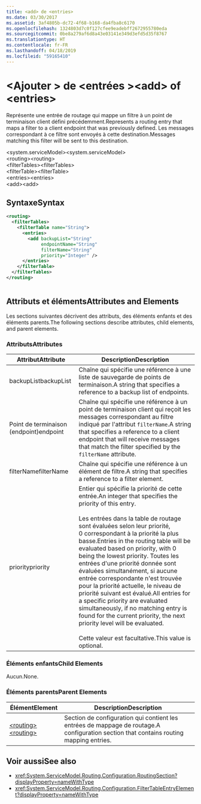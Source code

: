 ```yaml
---
title: <add> de <entries>
ms.date: 03/30/2017
ms.assetid: 3af4805b-dc72-4f68-b168-da4fba8c6170
ms.openlocfilehash: 1324803d7c0f127cfee9eadebff2672955780eda
ms.sourcegitcommit: 0be8a279af6d8a43e03141e349d3efd5d35f8767
ms.translationtype: HT
ms.contentlocale: fr-FR
ms.lasthandoff: 04/18/2019
ms.locfileid: "59165410"
---
```

# <a name="add-of-entries"></a><span data-ttu-id="96d8d-102">\<Ajouter > de \<entrées ></span><span class="sxs-lookup"><span data-stu-id="96d8d-102">\<add> of \<entries></span></span>
<span data-ttu-id="96d8d-103">Représente une entrée de routage qui mappe un filtre à un point de terminaison client défini précédemment.</span><span class="sxs-lookup"><span data-stu-id="96d8d-103">Represents a routing entry that maps a filter to a client endpoint that was previously defined.</span></span> <span data-ttu-id="96d8d-104">Les messages correspondant à ce filtre sont envoyés à cette destination.</span><span class="sxs-lookup"><span data-stu-id="96d8d-104">Messages matching this filter will be sent to this destination.</span></span>  
  
 <span data-ttu-id="96d8d-105">\<system.serviceModel></span><span class="sxs-lookup"><span data-stu-id="96d8d-105">\<system.serviceModel></span></span>  
<span data-ttu-id="96d8d-106">\<routing></span><span class="sxs-lookup"><span data-stu-id="96d8d-106">\<routing></span></span>  
<span data-ttu-id="96d8d-107">\<filterTables></span><span class="sxs-lookup"><span data-stu-id="96d8d-107">\<filterTables></span></span>  
<span data-ttu-id="96d8d-108">\<filterTable></span><span class="sxs-lookup"><span data-stu-id="96d8d-108">\<filterTable></span></span>  
<span data-ttu-id="96d8d-109">\<entries></span><span class="sxs-lookup"><span data-stu-id="96d8d-109">\<entries></span></span>  
<span data-ttu-id="96d8d-110">\<add></span><span class="sxs-lookup"><span data-stu-id="96d8d-110">\<add></span></span>  
  
## <a name="syntax"></a><span data-ttu-id="96d8d-111">Syntaxe</span><span class="sxs-lookup"><span data-stu-id="96d8d-111">Syntax</span></span>  
  
```xml  
<routing>
  <filterTables>
    <filterTable name="String">
      <entries>
        <add backupList="String"
             endpointName="String"
             filterName="String"
             priority="Integer" />
      </entries>
    </filterTable>
  </filterTables>
</routing>
```  
  
```csharp  
```  
  
## <a name="attributes-and-elements"></a><span data-ttu-id="96d8d-112">Attributs et éléments</span><span class="sxs-lookup"><span data-stu-id="96d8d-112">Attributes and Elements</span></span>  
 <span data-ttu-id="96d8d-113">Les sections suivantes décrivent des attributs, des éléments enfants et des éléments parents.</span><span class="sxs-lookup"><span data-stu-id="96d8d-113">The following sections describe attributes, child elements, and parent elements.</span></span>  
  
### <a name="attributes"></a><span data-ttu-id="96d8d-114">Attributs</span><span class="sxs-lookup"><span data-stu-id="96d8d-114">Attributes</span></span>  
  
|<span data-ttu-id="96d8d-115">Attribut</span><span class="sxs-lookup"><span data-stu-id="96d8d-115">Attribute</span></span>|<span data-ttu-id="96d8d-116">Description</span><span class="sxs-lookup"><span data-stu-id="96d8d-116">Description</span></span>|  
|---------------|-----------------|  
|<span data-ttu-id="96d8d-117">backupList</span><span class="sxs-lookup"><span data-stu-id="96d8d-117">backupList</span></span>|<span data-ttu-id="96d8d-118">Chaîne qui spécifie une référence à une liste de sauvegarde de points de terminaison.</span><span class="sxs-lookup"><span data-stu-id="96d8d-118">A string that specifies a reference to a backup list of endpoints.</span></span>|  
|<span data-ttu-id="96d8d-119">Point de terminaison (endpoint)</span><span class="sxs-lookup"><span data-stu-id="96d8d-119">endpoint</span></span>|<span data-ttu-id="96d8d-120">Chaîne qui spécifie une référence à un point de terminaison client qui reçoit les messages correspondant au filtre indiqué par l'attribut `filterName`.</span><span class="sxs-lookup"><span data-stu-id="96d8d-120">A string that specifies a reference to a client endpoint that will receive messages that match the filter specified by the `filterName` attribute.</span></span>|  
|<span data-ttu-id="96d8d-121">filterName</span><span class="sxs-lookup"><span data-stu-id="96d8d-121">filterName</span></span>|<span data-ttu-id="96d8d-122">Chaîne qui spécifie une référence à un élément de filtre.</span><span class="sxs-lookup"><span data-stu-id="96d8d-122">A string that specifies a reference to a filter element.</span></span>|  
|<span data-ttu-id="96d8d-123">priority</span><span class="sxs-lookup"><span data-stu-id="96d8d-123">priority</span></span>|<span data-ttu-id="96d8d-124">Entier qui spécifie la priorité de cette entrée.</span><span class="sxs-lookup"><span data-stu-id="96d8d-124">An integer that specifies the priority of this entry.</span></span><br /><br /> <span data-ttu-id="96d8d-125">Les entrées dans la table de routage sont évaluées selon leur priorité, 0 correspondant à la priorité la plus basse.</span><span class="sxs-lookup"><span data-stu-id="96d8d-125">Entries in the routing table will be evaluated based on priority, with 0 being the lowest priority.</span></span> <span data-ttu-id="96d8d-126">Toutes les entrées d'une priorité donnée sont évaluées simultanément, si aucune entrée correspondante n'est trouvée pour la priorité actuelle, le niveau de priorité suivant est évalué.</span><span class="sxs-lookup"><span data-stu-id="96d8d-126">All entries for a specific priority are evaluated simultaneously, if no matching entry is found for the current priority, the next priority level will be evaluated.</span></span><br /><br /> <span data-ttu-id="96d8d-127">Cette valeur est facultative.</span><span class="sxs-lookup"><span data-stu-id="96d8d-127">This value is optional.</span></span>|  
  
### <a name="child-elements"></a><span data-ttu-id="96d8d-128">Éléments enfants</span><span class="sxs-lookup"><span data-stu-id="96d8d-128">Child Elements</span></span>  
 <span data-ttu-id="96d8d-129">Aucun.</span><span class="sxs-lookup"><span data-stu-id="96d8d-129">None.</span></span>  
  
### <a name="parent-elements"></a><span data-ttu-id="96d8d-130">Éléments parents</span><span class="sxs-lookup"><span data-stu-id="96d8d-130">Parent Elements</span></span>  
  
|<span data-ttu-id="96d8d-131">Élément</span><span class="sxs-lookup"><span data-stu-id="96d8d-131">Element</span></span>|<span data-ttu-id="96d8d-132">Description</span><span class="sxs-lookup"><span data-stu-id="96d8d-132">Description</span></span>|  
|-------------|-----------------|  
|[<span data-ttu-id="96d8d-133">\<routing></span><span class="sxs-lookup"><span data-stu-id="96d8d-133">\<routing></span></span>](../../../../../docs/framework/configure-apps/file-schema/wcf/routing.md)|<span data-ttu-id="96d8d-134">Section de configuration qui contient les entrées de mappage de routage.</span><span class="sxs-lookup"><span data-stu-id="96d8d-134">A configuration section that contains routing mapping entries.</span></span>|  
  
## <a name="see-also"></a><span data-ttu-id="96d8d-135">Voir aussi</span><span class="sxs-lookup"><span data-stu-id="96d8d-135">See also</span></span>

- <xref:System.ServiceModel.Routing.Configuration.RoutingSection?displayProperty=nameWithType>
- <xref:System.ServiceModel.Routing.Configuration.FilterTableEntryElement?displayProperty=nameWithType>
